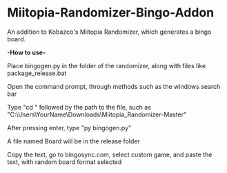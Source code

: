 # Miitopia-Randomizer-Bingo-Addon
An addition to Kobazco's Miitopia Randomizer, which generates a bingo board.

**-How to use-**

Place bingogen.py in the folder of the randomizer, along with
files like package_release.bat

Open the command prompt, through methods such as the windows search bar

Type "cd " followed by the path to the file, such as
"C:\Users\YourName\Downloads\Miitopia_Randomizer-Master"

After pressing enter, type "py bingogen.py"

A file named Board will be in the release folder

Copy the text, go to bingosync.com, select custom game, and paste the
text, with random board format selected
